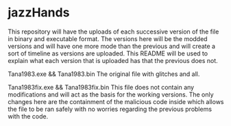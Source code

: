 # jazzHands
This repository will have the uploads of each successive version of the file in binary and executable format.
The versions here will be the modded versions and will have one more mode than the previous and will create a
sort of timeline as versions are uploaded. This README will be used to explain what each version that is
uploaded has that the previous does not.

Tana1983.exe && Tana1983.bin
The original file with glitches and all.

Tana1983fix.exe && Tana1983fix.bin
This file does not contain any modifications and will act as the basis for the working versions. The only
changes here are the containment of the malicious code inside which allows the file to be ran safely with
no worries regarding the previous problems with the code.
